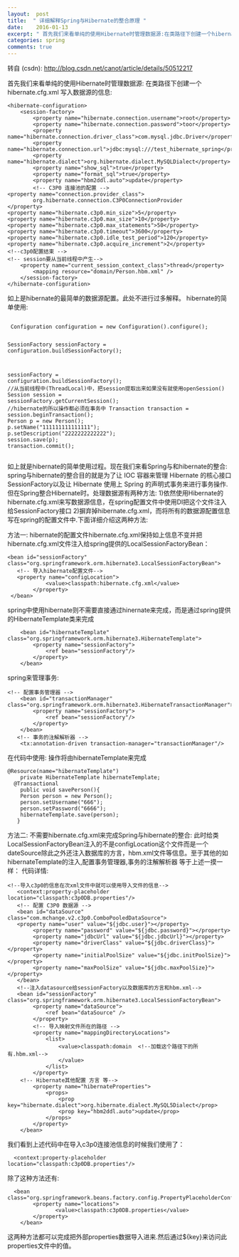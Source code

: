 ```yaml
---
layout:  post
title:  " 详细解释Spring与Hibernate的整合原理 "
date:    2016-01-13
excerpt: " 首先我们来看单纯的使用Hibernate时管理数据源:在类路径下创建一个hibernate.cfg.xml写入数据源的信息:<hibernate-configuration><session-factory><propertyname=hibernate.connection.username>root</property><propertyname=hibernate.connection.password>toor</property><propertyname=hibernate.connection.driver_class>com.mysql.jdbc.Driver</property><propertyname=hibernate.connection.url>jdbc:mysql:///test_hibernate_spring</property><propertyname=hibernate.dialect>org.hibernate.dialect.MySQLDialect</property><propertyname=show_sql>true</property><propertyname=format_sql>true</property><propertyname=hbm2ddl.auto>update</property><!--C3P0连接池的配置--><propertyname=connection.provider_class>org.hibernate.connection.C3P0ConnectionProvider</property><propertyname=hibernate.c3p0.min_size>5</property><propertyname=hibernate.c3p0.max_size>10</property><propertyname=hibernate.c3p0.max_statements>50</property><propertyname=hibernate.c3p0.timeout>3600</property><propertyname=hibernate.c3p0.idle_test_period>120</property><propertyname=hibernate.c3p0.acquire_increment>2</property><!--c3p0配置结束--><!--session要从当前线程中产生--><propertyname=current_session_context_class>thread</property><mappingresource=domain/Person.hbm.xml/></session-factory></hibernate-configuration>如上是hibernate的最简单的数据源配置。此处不进行过多解释。hibernate的简单使用:Configurationconfiguration=newConfiguration().configure();SessionFactorysessionFactory=configuration.buildSessionFactory();sessionFactory=configuration.buildSessionFactory();//从当前线程中(ThreadLocal)中，把session提取出来如果没有就使用openSession()Sessionsession=sessionFactory.getCurrentSession();//hibernate的所以操作都必须在事务中Transactiontransaction=session.beginTransaction();Personp=... "
categories: spring 
comments: true
---
```

转自 (csdn): http://blog.csdn.net/canot/article/details/50512217
<div class="markdown_views">
 <p>首先我们来看单纯的使用Hibernate时管理数据源:  在类路径下创建一个hibernate.cfg.xml  写入数据源的信息:</p> 
 <pre class="prettyprint"><code class=" hljs xml"><span class="hljs-tag">&lt;<span class="hljs-title">hibernate-configuration</span>&gt;</span>
    <span class="hljs-tag">&lt;<span class="hljs-title">session-factory</span>&gt;</span>
        <span class="hljs-tag">&lt;<span class="hljs-title">property</span> <span class="hljs-attribute">name</span>=<span class="hljs-value">"hibernate.connection.username"</span>&gt;</span>root<span class="hljs-tag">&lt;/<span class="hljs-title">property</span>&gt;</span>
        <span class="hljs-tag">&lt;<span class="hljs-title">property</span> <span class="hljs-attribute">name</span>=<span class="hljs-value">"hibernate.connection.password"</span>&gt;</span>toor<span class="hljs-tag">&lt;/<span class="hljs-title">property</span>&gt;</span>
        <span class="hljs-tag">&lt;<span class="hljs-title">property</span> <span class="hljs-attribute">name</span>=<span class="hljs-value">"hibernate.connection.driver_class"</span>&gt;</span>com.mysql.jdbc.Driver<span class="hljs-tag">&lt;/<span class="hljs-title">property</span>&gt;</span>
        <span class="hljs-tag">&lt;<span class="hljs-title">property</span> <span class="hljs-attribute">name</span>=<span class="hljs-value">"hibernate.connection.url"</span>&gt;</span>jdbc:mysql:///test_hibernate_spring<span class="hljs-tag">&lt;/<span class="hljs-title">property</span>&gt;</span>
        <span class="hljs-tag">&lt;<span class="hljs-title">property</span> <span class="hljs-attribute">name</span>=<span class="hljs-value">"hibernate.dialect"</span>&gt;</span>org.hibernate.dialect.MySQLDialect<span class="hljs-tag">&lt;/<span class="hljs-title">property</span>&gt;</span>
        <span class="hljs-tag">&lt;<span class="hljs-title">property</span> <span class="hljs-attribute">name</span>=<span class="hljs-value">"show_sql"</span>&gt;</span>true<span class="hljs-tag">&lt;/<span class="hljs-title">property</span>&gt;</span>
        <span class="hljs-tag">&lt;<span class="hljs-title">property</span> <span class="hljs-attribute">name</span>=<span class="hljs-value">"format_sql"</span>&gt;</span>true<span class="hljs-tag">&lt;/<span class="hljs-title">property</span>&gt;</span>
        <span class="hljs-tag">&lt;<span class="hljs-title">property</span> <span class="hljs-attribute">name</span>=<span class="hljs-value">"hbm2ddl.auto"</span>&gt;</span>update<span class="hljs-tag">&lt;/<span class="hljs-title">property</span>&gt;</span>
        <span class="hljs-comment">&lt;!-- C3P0 连接池的配置 --&gt;</span>  
<span class="hljs-tag">&lt;<span class="hljs-title">property</span> <span class="hljs-attribute">name</span>=<span class="hljs-value">"connection.provider_class"</span>&gt;</span>  
        org.hibernate.connection.C3P0ConnectionProvider  
<span class="hljs-tag">&lt;/<span class="hljs-title">property</span>&gt;</span>  
<span class="hljs-tag">&lt;<span class="hljs-title">property</span> <span class="hljs-attribute">name</span>=<span class="hljs-value">"hibernate.c3p0.min_size"</span>&gt;</span>5<span class="hljs-tag">&lt;/<span class="hljs-title">property</span>&gt;</span>  
<span class="hljs-tag">&lt;<span class="hljs-title">property</span> <span class="hljs-attribute">name</span>=<span class="hljs-value">"hibernate.c3p0.max_size"</span>&gt;</span>10<span class="hljs-tag">&lt;/<span class="hljs-title">property</span>&gt;</span>  
<span class="hljs-tag">&lt;<span class="hljs-title">property</span> <span class="hljs-attribute">name</span>=<span class="hljs-value">"hibernate.c3p0.max_statements"</span>&gt;</span>50<span class="hljs-tag">&lt;/<span class="hljs-title">property</span>&gt;</span>  
<span class="hljs-tag">&lt;<span class="hljs-title">property</span> <span class="hljs-attribute">name</span>=<span class="hljs-value">"hibernate.c3p0.timeout"</span>&gt;</span>3600<span class="hljs-tag">&lt;/<span class="hljs-title">property</span>&gt;</span>  
<span class="hljs-tag">&lt;<span class="hljs-title">property</span> <span class="hljs-attribute">name</span>=<span class="hljs-value">"hibernate.c3p0.idle_test_period"</span>&gt;</span>120<span class="hljs-tag">&lt;/<span class="hljs-title">property</span>&gt;</span>  
<span class="hljs-tag">&lt;<span class="hljs-title">property</span> <span class="hljs-attribute">name</span>=<span class="hljs-value">"hibernate.c3p0.acquire_increment"</span>&gt;</span>2<span class="hljs-tag">&lt;/<span class="hljs-title">property</span>&gt;</span>  
<span class="hljs-comment">&lt;!--c3p0配置结束 --&gt;</span>
<span class="hljs-comment">&lt;!-- session要从当前线程中产生--&gt;</span>
    <span class="hljs-tag">&lt;<span class="hljs-title">property</span> <span class="hljs-attribute">name</span>=<span class="hljs-value">"current_session_context_class"</span>&gt;</span>thread<span class="hljs-tag">&lt;/<span class="hljs-title">property</span>&gt;</span>
        <span class="hljs-tag">&lt;<span class="hljs-title">mapping</span> <span class="hljs-attribute">resource</span>=<span class="hljs-value">"domain/Person.hbm.xml"</span> /&gt;</span>
    <span class="hljs-tag">&lt;/<span class="hljs-title">session-factory</span>&gt;</span>
<span class="hljs-tag">&lt;/<span class="hljs-title">hibernate-configuration</span>&gt;</span></code></pre> 
 <p>如上是hibernate的最简单的数据源配置。此处不进行过多解释。  hibernate的简单使用:</p> 
 <pre class="prettyprint"><code class=" hljs avrasm">
 Configuration configuration = new Configuration()<span class="hljs-preprocessor">.configure</span>()<span class="hljs-comment">;</span>

 SessionFactory  sessionFactory = configuration<span class="hljs-preprocessor">.buildSessionFactory</span>()<span class="hljs-comment">;</span>

sessionFactory = configuration<span class="hljs-preprocessor">.buildSessionFactory</span>()<span class="hljs-comment">;</span>
//从当前线程中(ThreadLocal)中，把session提取出来如果没有就使用openSession()
    Session session = sessionFactory<span class="hljs-preprocessor">.getCurrentSession</span>()<span class="hljs-comment">;</span>
    //hibernate的所以操作都必须在事务中
        Transaction transaction =    session<span class="hljs-preprocessor">.beginTransaction</span>()<span class="hljs-comment">;</span>
        Person p = new Person()<span class="hljs-comment">;</span>
        p<span class="hljs-preprocessor">.setName</span>(<span class="hljs-string">"111111111111111"</span>)<span class="hljs-comment">;</span>
        p<span class="hljs-preprocessor">.setDescription</span>(<span class="hljs-string">"2222222222222"</span>)<span class="hljs-comment">;</span>
        session<span class="hljs-preprocessor">.save</span>(p)<span class="hljs-comment">;</span>
        transaction<span class="hljs-preprocessor">.commit</span>()<span class="hljs-comment">;</span></code></pre> 
 <p>如上就是hibernate的简单使用过程。现在我们来看Spring与和hibernate的整合:  spring与hibernate的整合目的就是为了让 IOC 容器来管理 Hibernate 的核心接口SessionFactory以及让 Hibernate 使用上 Spring 的声明式事务来进行事务操作.  但在Spring整合Hibernate时。处理数据源有两种方法:  1)依然使用Hibernate的hibernate.cfg.xml来写数据源信息，在spring配置文件中使用DI把这个文件注入给SessionFactory接口  2)摒弃掉hibernate.cfg.xml，而将所有的数据源配置信息写在spring的配置文件中.下面详细介绍这两种方法:</p> 
 <p>方法一:  hibernate的配置文件hibernate.cfg.xml保持如上信息不变并把hibernate.cfg.xml文件注入给spring提供的LocalSessionFactoryBean：</p> 
 <pre class="prettyprint"><code class=" hljs xml"><span class="hljs-tag">&lt;<span class="hljs-title">bean</span> <span class="hljs-attribute">id</span>=<span class="hljs-value">"sessionFactory"</span> <span class="hljs-attribute">class</span>=<span class="hljs-value">"org.springframework.orm.hibernate3.LocalSessionFactoryBean"</span>&gt;</span>
   <span class="hljs-comment">&lt;!-- 导入hibernate配置文件--&gt;</span>
   <span class="hljs-tag">&lt;<span class="hljs-title">property</span> <span class="hljs-attribute">name</span>=<span class="hljs-value">"configLocation"</span>&gt;</span>
            <span class="hljs-tag">&lt;<span class="hljs-title">value</span>&gt;</span>classpath:hibernate.cfg.xml<span class="hljs-tag">&lt;/<span class="hljs-title">value</span>&gt;</span>
        <span class="hljs-tag">&lt;/<span class="hljs-title">property</span>&gt;</span>
 <span class="hljs-tag">&lt;/<span class="hljs-title">bean</span>&gt;</span>      </code></pre> 
 <p>spring中使用hibernate则不需要直接通过hinernate来完成，而是通过spring提供的HibernateTemplate类来完成</p> 
 <pre class="prettyprint"><code class=" hljs applescript">    &lt;bean <span class="hljs-property">id</span>=<span class="hljs-string">"hibernateTemplate"</span> <span class="hljs-type">class</span>=<span class="hljs-string">"org.springframework.orm.hibernate3.HibernateTemplate"</span>&gt;
        &lt;<span class="hljs-keyword">property</span> <span class="hljs-property">name</span>=<span class="hljs-string">"sessionFactory"</span>&gt;
            &lt;<span class="hljs-keyword">ref</span> bean=<span class="hljs-string">"sessionFactory"</span>/&gt;
        &lt;/<span class="hljs-keyword">property</span>&gt;
    &lt;/bean&gt;</code></pre> 
 <p>spring来管理事务:</p> 
 <pre class="prettyprint"><code class=" hljs xml"><span class="hljs-comment">&lt;!-- 配置事务管理器 --&gt;</span>
    <span class="hljs-tag">&lt;<span class="hljs-title">bean</span> <span class="hljs-attribute">id</span>=<span class="hljs-value">"transactionManager"</span> <span class="hljs-attribute">class</span>=<span class="hljs-value">"org.springframework.orm.hibernate3.HibernateTransactionManager"</span>&gt;</span>
        <span class="hljs-tag">&lt;<span class="hljs-title">property</span> <span class="hljs-attribute">name</span>=<span class="hljs-value">"sessionFactory"</span>&gt;</span>
            <span class="hljs-tag">&lt;<span class="hljs-title">ref</span> <span class="hljs-attribute">bean</span>=<span class="hljs-value">"sessionFactory"</span>/&gt;</span>
        <span class="hljs-tag">&lt;/<span class="hljs-title">property</span>&gt;</span>
    <span class="hljs-tag">&lt;/<span class="hljs-title">bean</span>&gt;</span>
   <span class="hljs-comment">&lt;!-- 事务的注解解析器 --&gt;</span>
    <span class="hljs-tag">&lt;<span class="hljs-title">tx:annotation-driven</span> <span class="hljs-attribute">transaction-manager</span>=<span class="hljs-value">"transactionManager"</span>/&gt;</span></code></pre> 
 <p>在代码中使用:  操作将由hibernateTemplate来完成</p> 
 <pre class="prettyprint"><code class=" hljs java"><span class="hljs-annotation">@Resource</span>(name=<span class="hljs-string">"hibernateTemplate"</span>)
    <span class="hljs-keyword">private</span> HibernateTemplate hibernateTemplate;
  <span class="hljs-annotation">@Transactional</span>
    <span class="hljs-keyword">public</span> <span class="hljs-keyword">void</span> <span class="hljs-title">savePerson</span>(){
    Person person = <span class="hljs-keyword">new</span> Person();
    person.setUsername(<span class="hljs-string">"666"</span>);
    person.setPassword(<span class="hljs-string">"6666"</span>);
    hibernateTemplate.save(person);
   }</code></pre> 
 <p>方法二:  不需要hibernate.cfg.xml来完成Spring与hibernate的整合:  此时给类LocalSessionFactoryBean注入的不是configLocation这个文件而是一个dateSource除此之外还注入数据库的方言，hbm.xml文件等信息。至于其他的如hibernateTemplate的注入,配置事务管理器,事务的注解解析器 等于上述一摸一样：  代码详情:</p> 
 <pre class="prettyprint"><code class=" hljs xml"><span class="hljs-comment">&lt;!--导入c3p0的信息在次xml文件中就可以使用导入文件的信息--&gt;</span>
   <span class="hljs-tag">&lt;<span class="hljs-title">context:property-placeholder</span> <span class="hljs-attribute">location</span>=<span class="hljs-value">"classpath:c3p0DB.properties"</span>/&gt;</span>
   <span class="hljs-comment">&lt;!-- 配置 C3P0 数据源 --&gt;</span>
   <span class="hljs-tag">&lt;<span class="hljs-title">bean</span> <span class="hljs-attribute">id</span>=<span class="hljs-value">"dataSource"</span> <span class="hljs-attribute">class</span>=<span class="hljs-value">"com.mchange.v2.c3p0.ComboPooledDataSource"</span>&gt;</span>
   <span class="hljs-tag">&lt;<span class="hljs-title">property</span> <span class="hljs-attribute">name</span>=<span class="hljs-value">"user"</span> <span class="hljs-attribute">value</span>=<span class="hljs-value">"${jdbc.user}"</span>&gt;</span><span class="hljs-tag">&lt;/<span class="hljs-title">property</span>&gt;</span>
        <span class="hljs-tag">&lt;<span class="hljs-title">property</span> <span class="hljs-attribute">name</span>=<span class="hljs-value">"password"</span> <span class="hljs-attribute">value</span>=<span class="hljs-value">"${jdbc.password}"</span>&gt;</span><span class="hljs-tag">&lt;/<span class="hljs-title">property</span>&gt;</span>
        <span class="hljs-tag">&lt;<span class="hljs-title">property</span> <span class="hljs-attribute">name</span>=<span class="hljs-value">"jdbcUrl"</span> <span class="hljs-attribute">value</span>=<span class="hljs-value">"${jdbc.jdbcUrl}"</span>&gt;</span><span class="hljs-tag">&lt;/<span class="hljs-title">property</span>&gt;</span>
        <span class="hljs-tag">&lt;<span class="hljs-title">property</span> <span class="hljs-attribute">name</span>=<span class="hljs-value">"driverClass"</span> <span class="hljs-attribute">value</span>=<span class="hljs-value">"${jdbc.driverClass}"</span>&gt;</span><span class="hljs-tag">&lt;/<span class="hljs-title">property</span>&gt;</span>
        <span class="hljs-tag">&lt;<span class="hljs-title">property</span> <span class="hljs-attribute">name</span>=<span class="hljs-value">"initialPoolSize"</span> <span class="hljs-attribute">value</span>=<span class="hljs-value">"${jdbc.initPoolSize}"</span>&gt;</span><span class="hljs-tag">&lt;/<span class="hljs-title">property</span>&gt;</span>
        <span class="hljs-tag">&lt;<span class="hljs-title">property</span> <span class="hljs-attribute">name</span>=<span class="hljs-value">"maxPoolSize"</span> <span class="hljs-attribute">value</span>=<span class="hljs-value">"${jdbc.maxPoolSize}"</span>&gt;</span><span class="hljs-tag">&lt;/<span class="hljs-title">property</span>&gt;</span>
   <span class="hljs-tag">&lt;/<span class="hljs-title">bean</span>&gt;</span>
   <span class="hljs-comment">&lt;!--注入datasource给sessionFactory以及数据库的方言和hbm.xml--&gt;</span>
   <span class="hljs-tag">&lt;<span class="hljs-title">bean</span> <span class="hljs-attribute">id</span>=<span class="hljs-value">"sessionFactory"</span> <span class="hljs-attribute">class</span>=<span class="hljs-value">"org.springframework.orm.hibernate3.LocalSessionFactoryBean"</span>&gt;</span>
        <span class="hljs-tag">&lt;<span class="hljs-title">property</span> <span class="hljs-attribute">name</span>=<span class="hljs-value">"dataSource"</span>&gt;</span>
            <span class="hljs-tag">&lt;<span class="hljs-title">ref</span> <span class="hljs-attribute">bean</span>=<span class="hljs-value">"dataSource"</span> /&gt;</span>
        <span class="hljs-tag">&lt;/<span class="hljs-title">property</span>&gt;</span>
        <span class="hljs-comment">&lt;!-- 导入映射文件所在的路径 --&gt;</span>
        <span class="hljs-tag">&lt;<span class="hljs-title">property</span> <span class="hljs-attribute">name</span>=<span class="hljs-value">"mappingDirectoryLocations"</span>&gt;</span>
            <span class="hljs-tag">&lt;<span class="hljs-title">list</span>&gt;</span>
                <span class="hljs-tag">&lt;<span class="hljs-title">value</span>&gt;</span>classpath:domain  <span class="hljs-comment">&lt;!--加载这个路径下的所有.hbm.xml--&gt;</span>
                <span class="hljs-tag">&lt;/<span class="hljs-title">value</span>&gt;</span>
            <span class="hljs-tag">&lt;/<span class="hljs-title">list</span>&gt;</span>
        <span class="hljs-tag">&lt;/<span class="hljs-title">property</span>&gt;</span>
    <span class="hljs-comment">&lt;!-- Hibernate其他配置 方言 等--&gt;</span>
        <span class="hljs-tag">&lt;<span class="hljs-title">property</span> <span class="hljs-attribute">name</span>=<span class="hljs-value">"hibernateProperties"</span>&gt;</span>
            <span class="hljs-tag">&lt;<span class="hljs-title">props</span>&gt;</span>
                <span class="hljs-tag">&lt;<span class="hljs-title">prop</span> <span class="hljs-attribute">key</span>=<span class="hljs-value">"hibernate.dialect"</span>&gt;</span>org.hibernate.dialect.MySQL5Dialect<span class="hljs-tag">&lt;/<span class="hljs-title">prop</span>&gt;</span>
                <span class="hljs-tag">&lt;<span class="hljs-title">prop</span> <span class="hljs-attribute">key</span>=<span class="hljs-value">"hbm2ddl.auto"</span>&gt;</span>update<span class="hljs-tag">&lt;/<span class="hljs-title">prop</span>&gt;</span>
            <span class="hljs-tag">&lt;/<span class="hljs-title">props</span>&gt;</span>
        <span class="hljs-tag">&lt;/<span class="hljs-title">property</span>&gt;</span>
    <span class="hljs-tag">&lt;/<span class="hljs-title">bean</span>&gt;</span></code></pre> 
 <p>我们看到上述代码中在导入c3p0连接池信息的时候我们使用了：</p> 
 <pre class="prettyprint"><code class=" hljs vhdl">  &lt;<span class="hljs-keyword">context</span>:<span class="hljs-keyword">property</span>-placeholder location=<span class="hljs-string">"classpath:c3p0DB.properties"</span>/&gt;</code></pre> 
 <p>除了这种方法还有:</p> 
 <pre class="prettyprint"><code class=" hljs xml">  <span class="hljs-tag">&lt;<span class="hljs-title">bean</span> <span class="hljs-attribute">class</span>=<span class="hljs-value">"org.springframework.beans.factory.config.PropertyPlaceholderConfigurer"</span>&gt;</span>
        <span class="hljs-tag">&lt;<span class="hljs-title">property</span> <span class="hljs-attribute">name</span>=<span class="hljs-value">"locations"</span>&gt;</span>
               <span class="hljs-tag">&lt;<span class="hljs-title">value</span>&gt;</span>classpath:c3p0DB.properties<span class="hljs-tag">&lt;/<span class="hljs-title">value</span>&gt;</span>
        <span class="hljs-tag">&lt;/<span class="hljs-title">property</span>&gt;</span>
    <span class="hljs-tag">&lt;/<span class="hljs-title">bean</span>&gt;</span></code></pre> 
 <p>这两种方法都可以完成把外部properties数据导入进来.然后通过${key}来访问此properties文件中的值。</p>
</div>